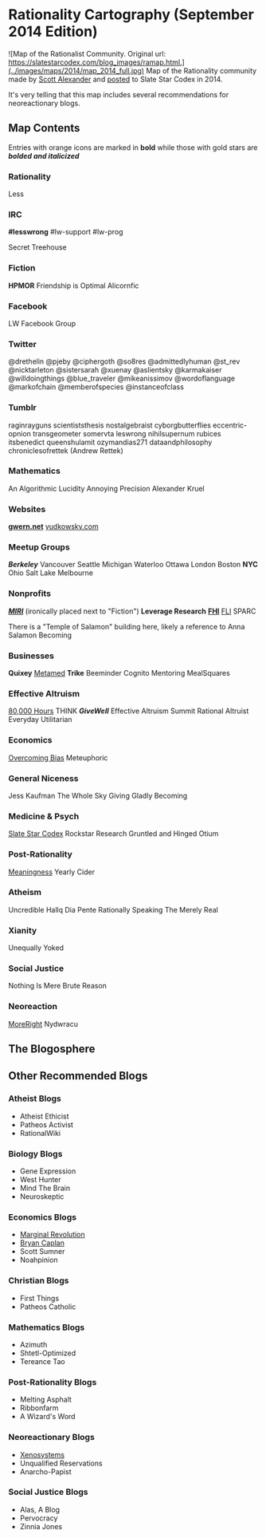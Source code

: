 # Rationality Cartography (September 2014 Edition)
![Map of the Rationalist Community. Original url:  https://slatestarcodex.com/blog_images/ramap.html.](../images/maps/2014/map_2014_full.jpg)
Map of the Rationality community made by [Scott Alexander](Scott%20Alexander.md) and [posted](https://slatestarcodex.com/2014/09/05/mapmaker-mapmaker-make-me-a-map/) to Slate Star Codex in 2014. 

It's very telling that this map includes several recommendations for neoreactionary blogs.

## Map Contents

Entries with orange icons are marked in **bold** while those with gold stars are ***bolded and italicized***

### Rationality

Less

### IRC

**\#lesswrong**
\#lw-support
\#lw-prog

Secret Treehouse
### Fiction

**HPMOR**
Friendship is Optimal
Alicornfic
### Facebook

LW Facebook Group
### Twitter

@drethelin
@pjeby
@ciphergoth
@so8res
@admittedlyhuman
@st_rev
@nicktarleton
@sistersarah
@xuenay
@aslientsky
@karmakaiser
@willdoingthings
@blue_traveler
@mikeanissimov
@wordoflanguage
@markofchain
@memberofspecies
@instanceofclass
### Tumblr

raginrayguns
scientiststhesis
nostalgebraist
cyborgbutterflies
eccentric-opnion
transgeometer
somervta
leswrong
nihilsupernum
rubices
itsbenedict
queenshulamit
ozymandias271
dataandphilosophy
chroniclesofrettek (Andrew Rettek)
### Mathematics

An Algorithmic Lucidity
Annoying Precision
Alexander Kruel
### Websites

**[gwern.net](pages/Gwern.md)**
[yudkowsky.com](pages/Eliezer%20Yudkowsky.md)
### Meetup Groups

***Berkeley***
Vancouver
Seattle
Michigan
Waterloo
Ottawa
London
Boston
**NYC**
Ohio
Salt Lake
Melbourne
### Nonprofits

***[MIRI](pages/MIRI.md)*** (ironically placed next to "Fiction")
**Leverage Research**
**[FHI](pages/FHI.md)**
[FLI](pages/FLI.md)
SPARC

There is a "Temple of Salamon" building here, likely a reference to Anna Salamon
Becoming
### Businesses

**Quixey**
[Metamed](pages/Metamed.md)
**Trike**
Beeminder
Cognito Mentoring
MealSquares

### Effective Altruism

[80,000 Hours](pages/80,000%20Hours.md)
THINK
***GiveWell***
Effective Altruism Summit
Rational Altruist
Everyday Utilitarian
### Economics

[Overcoming Bias](pages/Overcoming%20Bias.md)
Meteuphoric
### General Niceness

Jess Kaufman
The Whole Sky
Giving Gladly
Becoming
### Medicine & Psych

[Slate Star Codex](pages/Astral%20Codex%20Ten.md)
Rockstar Research
Gruntled and Hinged
Otium
### Post-Rationality

[Meaningness](pages/Meaningness.md)
Yearly Cider
### Atheism

Uncredible Hallq
Dia Pente
Rationally Speaking
The Merely Real
### Xianity

Unequally Yoked
### Social Justice

Nothing Is Mere
Brute Reason

### Neoreaction

[MoreRight](pages/MoreRight.md)
Nydwracu

## The Blogosphere

## Other Recommended Blogs

### Atheist Blogs
- Atheist Ethicist
- Patheos Activist
- RationalWiki
### Biology Blogs
- Gene Expression
- West Hunter
- Mind The Brain
- Neuroskeptic
### Economics Blogs
- [Marginal Revolution](pages/Marginal%20Revolution.md)
- [Bryan Caplan](pages/Bet%20On%20It.md)
- Scott Sumner
- Noahpinion
### Christian Blogs
- First Things
- Patheos Catholic
### Mathematics Blogs
- Azimuth
- Shtetl-Optimized
- Tereance Tao
### Post-Rationality Blogs
- Melting Asphalt
- Ribbonfarm
- A Wizard's Word
### Neoreactionary Blogs
- [Xenosystems](pages/Nick%20Land.md)
- Unqualified Reservations
- Anarcho-Papist
### Social Justice Blogs
- Alas, A Blog
- Pervocracy
- Zinnia Jones